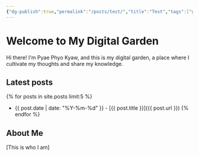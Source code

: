 ```yaml
---
{"dg-publish":true,"permalink":"/posts/test/","title":"Test","tags":["gardenEntry"],"created":"2025-03-21"}
---
```


# Welcome to My Digital Garden

Hi there! I'm Pyae Phyo Kyaw, and this is my digital garden, a place where I cultivate my thoughts and share my knowledge.

## Latest posts

{% for posts in site.posts limit:5 %}
- {{ post.date | date: "%Y-%m-%d" }} - [{{ post.title }}]({{ post.url }})
{% endfor %}

## About Me

[This is who I am]